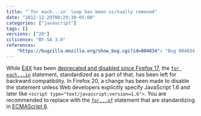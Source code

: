 ```yaml
---
title: "`for each...in` loop has been virtually removed"
date: "2012-12-29T08:29:30-05:00"
categories: ["javascript"]
tags: []
versions: ["20"]
cclicense: "BY-SA 3.0"
references:
    "https://bugzilla.mozilla.org/show_bug.cgi?id=804834": "Bug 804834 – Hide \"for each\" from content"
---
```

While [E4X](https://developer.mozilla.org/en-US/docs/E4X) has been [deprecated and disabled since Firefox 17](https://www.fxsitecompat.com/en-CA/docs/2012/e4x-has-been-disabled/), the [`for each...in`](https://developer.mozilla.org/en-US/docs/Web/JavaScript/Reference/Statements/for_each...in) statement, standardized as a part of that, has been left for backward compatibility. In Firefox 20, a change has been made to disable the statement unless Web developers explicitly specify JavaScript 1.6 and later like `<script type="text/javascript;version=1.6">`. You are recommended to replace with the [`for...of`](https://developer.mozilla.org/en-US/docs/Web/JavaScript/Reference/Statements/for...of) statement that are standardizing in [ECMAScript 6](https://developer.mozilla.org/en-US/docs/Web/JavaScript/ECMAScript_6_support_in_Mozilla).
